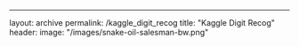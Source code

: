 ---
layout: archive
permalink: /kaggle_digit_recog
title: "Kaggle Digit Recog"
header:
    image: "/images/snake-oil-salesman-bw.png"
    